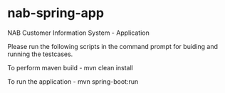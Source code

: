 # nab-spring-app
NAB Customer Information System - Application

Please run the following scripts in the command prompt for buiding and running the testcases.

To perform maven build - mvn clean install

To run the application - mvn spring-boot:run


